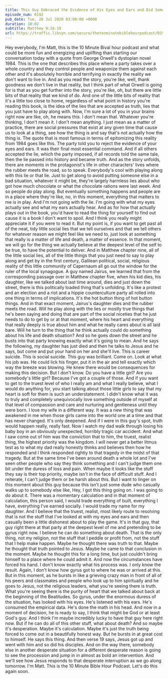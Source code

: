 ```yaml
---
title: This Guy Embraced the Evidence of His Eyes and Ears and Did Something Bold
episode_num: 0192
pub_date: Tue, 28 Jul 2020 03:00:00 +0000
duration: 10:02
subtitle: Matthew 9:18-19
url: https://traffic.libsyn.com/secure/thetenminutebiblehourpodcast/0192_-_This_Guy_Embraced_the_Evidence_of_His_Eyes_and_Ears_and_Did_Something_Bold.mp3
---
```


 Hey everybody, I'm Matt, this is the 10 Minute Bival hour podcast and what could be more fun and energizing and uplifting than starting our conversation today with a quote from George Orwell's dystopian novel 1984. This is the one that describes this place where a party takes over a whole country and they control people and weaponize them against each other and it's absolutely horrible and terrifying in exactly the reality we don't want to live in. And as you read the story, you're like, well, thank goodness we don't live in that reality, but I think part of what Orwell is going for is that as you get further into the story, you're like, oh, but there are little bits of that reality that we kind of do. And one of the little bits of reality that it's a little too close to home, regardless of what point in history you're reading this book, is the idea of the lies that are accepted as truth, lies that you just have to play along with. Now, I'm sure a lot of you in your brains right now are like, oh, he means this. I don't mean that. Whatever you're thinking, I don't mean it. I don't mean anything. I just mean as a matter of practice, there are social pressures that exist at any given time that cause us to look at a thing, see how the thing is and say that's not actually how the thing is. The quote that is most famous in terms of epitomizing this reality from 1984 goes like this. The party told you to reject the evidence of your eyes and ears. It was their final most essential command. And if all others accepted the lie, which the party imposed, if all records told the same tale, then the lie passed into history and became truth. And as the story unfolds, there are moments in the protagonist's life in other characters' lives where the rubber meets the road, so to speak. Everybody's cool with playing along with this lie or that lie. Just to get along to avoid putting someone else in a bad situation, whatever it might be, they're largely harmless lies about who got how much chocolate or what the chocolate rations were last week. And so people do play along. But eventually something happens and people are in a place where they're like, no, in this moment, everything that matters to me is in play. And I'm not going with the lie. I'm going with what my eyes actually see and what my ears actually hear. And as for how that actually plays out in the book, you'd have to read the thing for yourself to find out cause it is a book I don't want to spoil. And I think you really might appreciate it if you were to read it. But my point is, if you want to get past all of the neat, tidy little social lies that we tell ourselves and that we tell others for whatever reason we might feel like we need to, just look at something that really is a matter of life and death, a matter of essence. In that moment, we will go for the thing we actually believe at the deepest level of the self to be true, to have the potential to deliver. And in Matthew chapter nine, all of the little social lies, all of the little things that you just need to say to play along and get by in the first century, Galilean political, social, religious reality of this little community of Capernaum all go out the window for the ruler of the local synagogue. A guy named Jairus, we learned that from the corresponding passage over in Matthew chapter five, when his kid dies, his daughter, like we talked about last time around, dies and just down the street, there is this politically loaded thing that's unfolding. It's like a protest and an election and a riot and a hippie counterculture party all rolled into one thing in terms of implications. It's the hot button thing of hot button things. And in that exact moment, Jairus's daughter dies and the rubber meets the road. Will he play along with the lies or mostly true things that he's been saying and doing that are part of the social niceties that he just needs to do to get by or at that moment, where his heart and everything that really deeply is true about him and what he really cares about is all laid bare. Will he turn to the thing that he think actually could do something about his life and death situation? And so he goes down the street and he busts into that party knowing exactly what it's going to mean. And he says the following, my daughter has just died and then he talks to Jesus and he says, but come and put your hand on her and she'll live. This is career suicide. This is social suicide. This guy was brilliant. Come on. Look at what his job was. He could lick his finger, put it in the air and tell exactly which way the breeze was blowing. He knew there would be consequences for making this decision. But I don't know. Do you have a little girl? Are you somebody's little girl? Because I've got a couple of those. And if you want to get to the truest level of who I really am and what I really believe, what I would do anything for, you start talking about those little girls to say that my heart is soft for them is such an understatement. I didn't know what it was to truly and completely unequivocally love something outside of myself at that level of compassion and care and nurturing and gentleness until they were born. I love my wife in a different way. It was a new thing that was awakened in me when those girls came into the world one at a time and that has never changed. It's only deepened. And if I were in this guy's spot, truth would happen really, really fast. Now I watch my dad walk through losing his baby boy in an obviously unexpected, horribly tragic car accident. And what I saw come out of him was the conviction that to him, the truest, realist thing, the highest priority was the kingdom. I will never get a better litmus test as to what my dad really honestly thinks and believes then how he responded and I think responded rightly to that tragedy in the midst of that tragedy. But at the same time I've been around death a whole lot and I've seen other people who say they think something and I can't judge them one bit under the duress of loss and pain. When maybe it looks like the stuff they say is their top priority, maybe isn't in the face of difficult stuff. And I reiterate, I can't judge them or be harsh about this. But I want to linger on this moment about this guy because this isn't just some dude who casually walks up to somebody else like, Hey, I got this thing going on. I was going to do about it. There was a momentary calculation and in that moment of calculation, this person said, I would trade everything of built, everything I have, everything I've earned socially. I would trade my name for my daughter. And I believe that the truest, realist, most likely route to resolving that is not the stuff that I've looked at with my eyes and ears and then casually been a little dishonest about to play the game. It's in that guy, that guy right there at that party at the deepest level of me and pretending to be gyrus right now. I believe he can do something about death. That is the only thing, not my religion, not the stuff that I peddle or profit from, not the stuff that I help make happen. Maybe he thought there was truth to that. Maybe he thought that truth pointed to Jesus. Maybe he came to that conclusion in the moment. Maybe he thought this for a long time, but just couldn't bring himself to a place where he could admit it. And now the circumstances have forced his hand. I don't know exactly what his process was. I only know the result. Again, I don't know how gyrus got to where he was or arrived at this. But in this moment, as he bursts in like a grieving crazy man in front of all of his peers and classmates and people who look up to him spiritually and he goes to Jesus, not the religious leaders, what you're seeing there is truth. What you're seeing there is the purity of heart that we talked about back at the beginning of the Beatitudes. So gyrus, under the enormous duress of the situation, has looked with his eyes. He's listened with his ears. He's consumed the empirical data. He's done the math in his head. And now in a moment of decision, he is ready to say, I think that might be God or at least God's guy. And I think I'm maybe incredibly lucky to have that guy here right now. But if he can do all of this other stuff, what about death? And so maybe it's desperation. Maybe it's calculation. Maybe it's just the truth being forced to come out in a beautifully honest way. But he bursts in at great cost to himself. He says this thing. And then verse 19 says, Jesus got up and went with him and so did his disciples. And on the way there, somebody else in another desperate situation for a different desperate reason is going to see the procession and jump in in almost as bold an intervention. And we'll see how Jesus responds to that desperate interruption as we go along tomorrow. I'm Matt. This is the 10 Minute Bible Hour Podcast. Let's do this again soon.